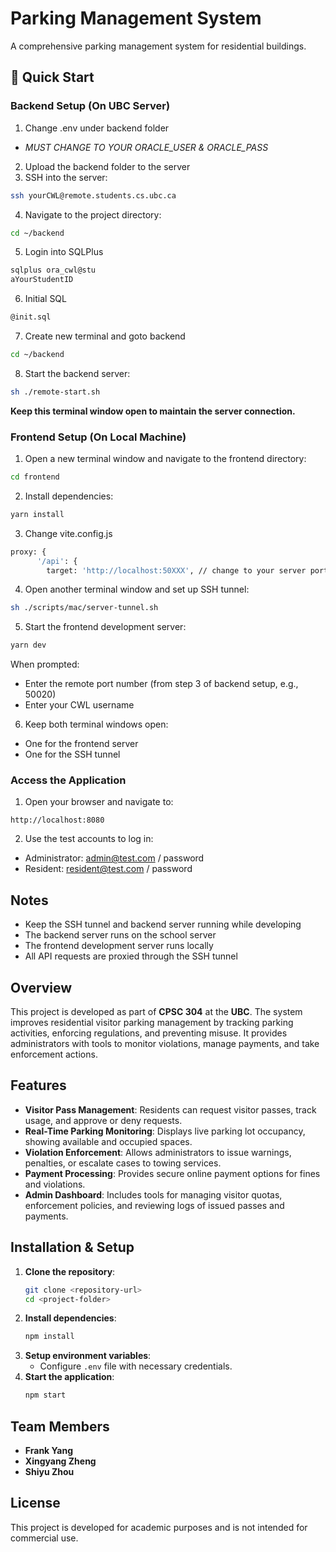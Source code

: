 # Parking Management System

A comprehensive parking management system for residential buildings.

## 🚀 Quick Start

### Backend Setup (On UBC Server)

1. Change .env under backend folder
- *MUST CHANGE TO YOUR ORACLE_USER & ORACLE_PASS*
2. Upload the backend folder to the server
3. SSH into the server:

```bash
ssh yourCWL@remote.students.cs.ubc.ca
```

4. Navigate to the project directory:

```bash
cd ~/backend
```
5. Login into SQLPlus

```bash
sqlplus ora_cwl@stu
aYourStudentID
```

6. Initial SQL

```bash
@init.sql
```

7. Create new terminal and goto backend

```bash
cd ~/backend
```

8. Start the backend server:

```bash
sh ./remote-start.sh
```

**Keep this terminal window open to maintain the server connection.**

### Frontend Setup (On Local Machine)

1. Open a new terminal window and navigate to the frontend directory:

```bash
cd frontend
```

2. Install dependencies:

```bash
yarn install
```
3. Change vite.config.js

```bash
proxy: {
      '/api': {
        target: 'http://localhost:50XXX', // change to your server port#
```
4. Open another terminal window and set up SSH tunnel:

```bash
sh ./scripts/mac/server-tunnel.sh
```

5. Start the frontend development server:

```bash
yarn dev
```

When prompted:

- Enter the remote port number (from step 3 of backend setup, e.g., 50020)
- Enter your CWL username

6. Keep both terminal windows open:

- One for the frontend server
- One for the SSH tunnel

### Access the Application

1. Open your browser and navigate to:

```
http://localhost:8080
```

2. Use the test accounts to log in:

- Administrator: admin@test.com / password
- Resident: resident@test.com / password

## Notes

- Keep the SSH tunnel and backend server running while developing
- The backend server runs on the school server
- The frontend development server runs locally
- All API requests are proxied through the SSH tunnel

## Overview

This project is developed as part of **CPSC 304** at the **UBC**. The system improves residential visitor parking management by tracking parking activities, enforcing regulations, and preventing misuse. It provides administrators with tools to monitor violations, manage payments, and take enforcement actions.

## Features

- **Visitor Pass Management**: Residents can request visitor passes, track usage, and approve or deny requests.
- **Real-Time Parking Monitoring**: Displays live parking lot occupancy, showing available and occupied spaces.
- **Violation Enforcement**: Allows administrators to issue warnings, penalties, or escalate cases to towing services.
- **Payment Processing**: Provides secure online payment options for fines and violations.
- **Admin Dashboard**: Includes tools for managing visitor quotas, enforcement policies, and reviewing logs of issued passes and payments.

## Installation & Setup

1. **Clone the repository**:
   ```sh
   git clone <repository-url>
   cd <project-folder>
   ```
2. **Install dependencies**:
   ```sh
   npm install
   ```
3. **Setup environment variables**:
   - Configure `.env` file with necessary credentials.
4. **Start the application**:
   ```sh
   npm start
   ```

## Team Members

- **Frank Yang**
- **Xingyang Zheng**
- **Shiyu Zhou**

## License

This project is developed for academic purposes and is not intended for commercial use.
